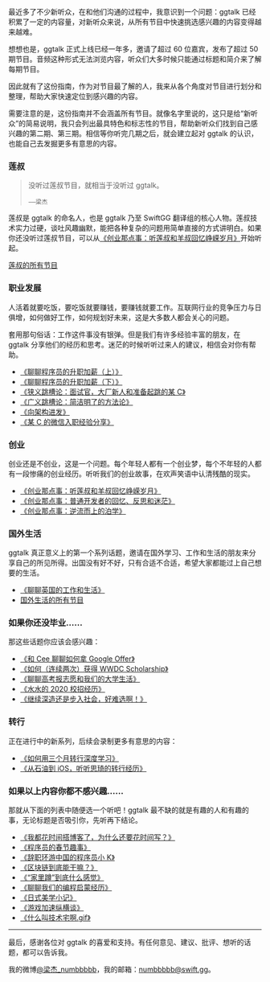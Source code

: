 最近多了不少新听众，在和他们沟通的过程中，我意识到一个问题：ggtalk 已经积累了一定的内容量，对新听众来说，从所有节目中快速挑选感兴趣的内容变得越来越难。

想想也是，ggtalk 正式上线已经一年多，邀请了超过 60 位嘉宾，发布了超过 50 期节目。音频这种形式无法浏览内容，听众们大多时候只能通过标题和简介来了解每期节目。

因此就有了这份指南，作为对节目最了解的人，我来从各个角度对节目进行划分和整理，帮助大家快速定位到感兴趣的内容。

需要注意的是，这份指南并不会涵盖所有节目。就像名字里说的，这只是给“新听众”的简易说明，我只会列出最具特色和标志性的节目，帮助新听众们找到自己感兴趣的第二期、第三期。相信等你听完几期之后，就会建立起对 ggtalk 的认识，也能自己去发掘更多有意思的内容。

### 莲叔

> 没听过莲叔节目，就相当于没听过 ggtalk。
>
>     ——梁杰

莲叔是 ggtalk 的命名人，也是 ggtalk 乃至 SwiftGG 翻译组的核心人物。莲叔技术实力过硬，谈吐风趣幽默，能把各种复杂的问题用简单直接的方式讲明白。如果你还没听过莲叔节目，可以从[《创业那点事：听莲叔和羊叔回忆峥嵘岁月》](https://talk.swift.gg/9)开始听起。

[莲叔的所有节目](https://talk.swift.gg/search?q=莲叔)

### 职业发展

人活着就要吃饭，要吃饭就要赚钱，要赚钱就要工作。互联网行业的竞争压力与日俱增，如何做好工作，如何规划好未来，这是大多数人都会关心的问题。

套用那句俗话：工作这件事没有银弹。但是我们有许多经验丰富的朋友，在 ggtalk 分享他们的经历和思考。迷茫的时候听听过来人的建议，相信会对你有帮助。

- [《聊聊程序员的升职加薪（上）》](https://talk.swift.gg/1)
- [《聊聊程序员的升职加薪（下）》](https://talk.swift.gg/5)
- [《狭义跳槽论：面试官，大厂新人和准备起跳的某 C》](https://talk.swift.gg/13)
- [《广义跳槽论：简洁明了的方法论》](https://talk.swift.gg/14)
- [《向架构进发》](https://talk.swift.gg/27)
- [《某 C 的微信入职经验分享》](https://talk.swift.gg/33)

### 创业

创业还是不创业，这是一个问题。每个年轻人都有一个创业梦，每个不年轻的人都有一段惨痛的创业经历。听听我们的创业故事，在欢声笑语中认清残酷的现实。

- [《创业那点事：听莲叔和羊叔回忆峥嵘岁月》](https://talk.swift.gg/10)
- [《创业那点事：普通开发者的回忆、反思和迷茫》](https://talk.swift.gg/11)
- [《创业那点事：逆流而上的泊学》](https://talk.swift.gg/12)

### 国外生活

ggtalk 真正意义上的第一个系列话题，邀请在国外学习、工作和生活的朋友来分享自己的所见所得。出国没有好不好，只有合适不合适，希望大家都能过上自己想要的生活。

- [《聊聊英国的工作和生活》](https://talk.swift.gg/45)
- [国外生活的所有节目](https://talk.swift.gg/search?q=国外生活)

### 如果你还没毕业……

那这些话题你应该会感兴趣：

- [《和 Cee 聊聊如何拿 Google Offer》](https://talk.swift.gg/9)
- [《如何（连续两次）获得 WWDC Scholarship》](https://talk.swift.gg/21)
- [《聊聊高考报志愿和我们的大学生活》](https://talk.swift.gg/37)
- [《水水的 2020 校招经历》](https://talk.swift.gg/38)
- [《继续深造还是步入社会，好难选啊！》](https://talk.swift.gg/54)

### 转行

正在进行中的新系列，后续会录制更多有意思的内容：

- [《如何用三个月转行深度学习》](https://talk.swift.gg/35)
- [《从石油到 iOS，听听思琦的转行经历》](https://talk.swift.gg/46)

### 如果以上内容你都不感兴趣……

那就从下面的列表中随便选一个听吧！ggtalk 最不缺的就是有趣的人和有趣的事，无论标题是否吸引你，先听再下结论。

- [《我都花时间搭博客了，为什么还要花时间写？》](https://talk.swift.gg/2)
- [《程序员的春节趣事》](https://talk.swift.gg/15)
- [《辞职环游中国的程序员小 K》](https://talk.swift.gg/20)
- [《区块链到底能干嘛？》](https://talk.swift.gg/23)
- [《“家里蹲”到底什么感觉》](https://talk.swift.gg/25)
- [《聊聊我们的编程启蒙经历》](https://talk.swift.gg/28)
- [《日式美学小记》](https://talk.swift.gg/32)
- [《游戏加速纵横谈》](https://talk.swift.gg/44)
- [《什么叫技术宅啊.gif》](https://talk.swift.gg/50)

---

最后，感谢各位对 ggtalk 的喜爱和支持。有任何意见、建议、批评、想听的话题，都可以告诉我。

我的微博[@梁杰_numbbbbb](https://www.weibo.com/numbbbbb)，我的邮箱：numbbbbb@swift.gg。
